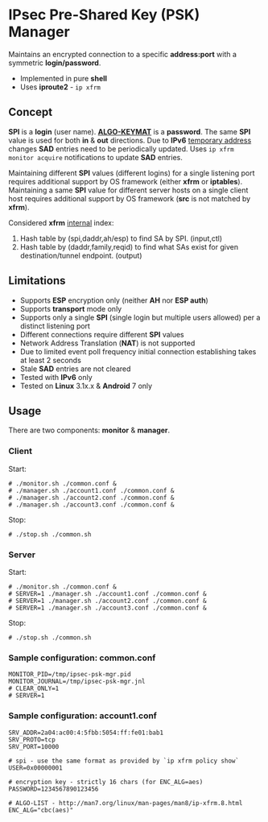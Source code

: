 # IPsec Pre-Shared Key (PSK) Manager
Maintains an encrypted connection to a specific **address:port** with a symmetric **login/password**.
 - Implemented in pure **shell**
 - Uses **iproute2** - `ip xfrm`

## Concept
**SPI** is a **login** (user name).
**[ALGO-KEYMAT](http://man7.org/linux/man-pages/man8/ip-xfrm.8.html)** is a **password**.
The same **SPI** value is used for both **in** & **out** directions.
Due to **IPv6** [temporary address](https://tools.ietf.org/html/rfc4941#section-1.2) changes **SAD** entries need to be periodically updated.
Uses `ip xfrm monitor acquire` notifications to update **SAD** entries.

Maintaining different **SPI** values (different logins) for a single listening port requires additional support by OS framework (either **xfrm** or **iptables**).
Maintaining a same **SPI** value for different server hosts on a single client host requires additional support by OS framework (**src** is not matched by **xfrm**).

Considered **xfrm** [internal](https://paulgorman.org/technical/ipsec.txt.html) index:
  1. Hash table by (spi,daddr,ah/esp) to find SA by SPI. (input,ctl)
  2. Hash table by (daddr,family,reqid) to find what SAs exist for given
     destination/tunnel endpoint. (output)

## Limitations
 - Supports **ESP** encryption only (neither **AH** nor **ESP auth**)
 - Supports **transport** mode only
 - Supports only a single **SPI** (single login but multiple users allowed) per a distinct listening port
 - Different connections require different **SPI** values
 - Network Address Translation (**NAT**) is not supported
 - Due to limited event poll frequency initial connection establishing takes at least 2 seconds
 - Stale **SAD** entries are not cleared
 - Tested with **IPv6** only
 - Tested on **Linux** 3.1x.x & **Android** 7 only

## Usage
There are two components: **monitor** & **manager**.

### Client
Start:
```
# ./monitor.sh ./common.conf &
# ./manager.sh ./account1.conf ./common.conf &
# ./manager.sh ./account2.conf ./common.conf &
# ./manager.sh ./account3.conf ./common.conf &
```
Stop:
```
# ./stop.sh ./common.sh
```

### Server
Start:
```
# ./monitor.sh ./common.conf &
# SERVER=1 ./manager.sh ./account1.conf ./common.conf &
# SERVER=1 ./manager.sh ./account2.conf ./common.conf &
# SERVER=1 ./manager.sh ./account3.conf ./common.conf &
```
Stop:
```
# ./stop.sh ./common.sh
```

### Sample configuration: common.conf
```
MONITOR_PID=/tmp/ipsec-psk-mgr.pid
MONITOR_JOURNAL=/tmp/ipsec-psk-mgr.jnl
# CLEAR_ONLY=1
# SERVER=1
```

### Sample configuration: account1.conf
```
SRV_ADDR=2a04:ac00:4:5fbb:5054:ff:fe01:bab1
SRV_PROTO=tcp
SRV_PORT=10000

# spi - use the same format as provided by `ip xfrm policy show`
USER=0x00000001

# encryption key - strictly 16 chars (for ENC_ALG=aes)
PASSWORD=1234567890123456

# ALGO-LIST - http://man7.org/linux/man-pages/man8/ip-xfrm.8.html
ENC_ALG="cbc(aes)"
```
